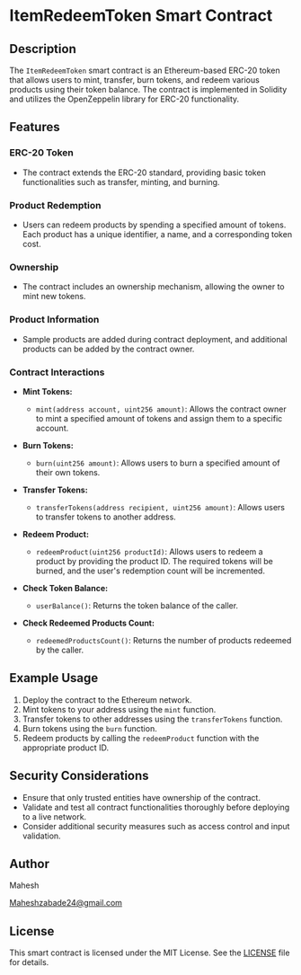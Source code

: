 # ItemRedeemToken Smart Contract 

## Description

The `ItemRedeemToken` smart contract is an Ethereum-based ERC-20 token that allows users to mint, transfer, burn tokens, and redeem various products using their token balance. The contract is implemented in Solidity and utilizes the OpenZeppelin library for ERC-20 functionality.

## Features

### ERC-20 Token

- The contract extends the ERC-20 standard, providing basic token functionalities such as transfer, minting, and burning.

### Product Redemption

- Users can redeem products by spending a specified amount of tokens. Each product has a unique identifier, a name, and a corresponding token cost.

### Ownership

- The contract includes an ownership mechanism, allowing the owner to mint new tokens.

### Product Information

- Sample products are added during contract deployment, and additional products can be added by the contract owner.

### Contract Interactions

- **Mint Tokens:**
  - `mint(address account, uint256 amount)`: Allows the contract owner to mint a specified amount of tokens and assign them to a specific account.

- **Burn Tokens:**
  - `burn(uint256 amount)`: Allows users to burn a specified amount of their own tokens.

- **Transfer Tokens:**
  - `transferTokens(address recipient, uint256 amount)`: Allows users to transfer tokens to another address.

- **Redeem Product:**
  - `redeemProduct(uint256 productId)`: Allows users to redeem a product by providing the product ID. The required tokens will be burned, and the user's redemption count will be incremented.

- **Check Token Balance:**
  - `userBalance()`: Returns the token balance of the caller.

- **Check Redeemed Products Count:**
  - `redeemedProductsCount()`: Returns the number of products redeemed by the caller.

## Example Usage

1. Deploy the contract to the Ethereum network.
2. Mint tokens to your address using the `mint` function.
3. Transfer tokens to other addresses using the `transferTokens` function.
4. Burn tokens using the `burn` function.
5. Redeem products by calling the `redeemProduct` function with the appropriate product ID.

## Security Considerations

- Ensure that only trusted entities have ownership of the contract.
- Validate and test all contract functionalities thoroughly before deploying to a live network.
- Consider additional security measures such as access control and input validation.


## Author

Mahesh

Maheshzabade24@gmail.com
## License

This smart contract is licensed under the MIT License. See the [LICENSE](./LICENSE) file for details.


